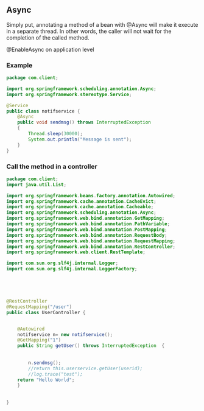 ## Async
Simply put, annotating a method of a bean with @Async will make it execute in a separate thread. In other words, the caller will not wait for the completion of the called method.

@EnableAsync on application level

### Example

```java
package com.client;

import org.springframework.scheduling.annotation.Async;
import org.springframework.stereotype.Service;

@Service
public class notifservice {
	@Async
	public void sendmsg() throws InterruptedException
	{
		Thread.sleep(30000);
		System.out.println("Message is sent");
	}
}

```


### Call the method in a controller

```java
package com.client;
import java.util.List;

import org.springframework.beans.factory.annotation.Autowired;
import org.springframework.cache.annotation.CacheEvict;
import org.springframework.cache.annotation.Cacheable;
import org.springframework.scheduling.annotation.Async;
import org.springframework.web.bind.annotation.GetMapping;
import org.springframework.web.bind.annotation.PathVariable;
import org.springframework.web.bind.annotation.PostMapping;
import org.springframework.web.bind.annotation.RequestBody;
import org.springframework.web.bind.annotation.RequestMapping;
import org.springframework.web.bind.annotation.RestController;
import org.springframework.web.client.RestTemplate;

import com.sun.org.slf4j.internal.Logger;
import com.sun.org.slf4j.internal.LoggerFactory;





@RestController
@RequestMapping("/user")
public class UserController {


	@Autowired
	notifservice n= new notifservice();
	@GetMapping("1")
	public String getUser() throws InterruptedException  {
		
		
		n.sendmsg();
		//return this.userservice.getUser(userid);
		//log.trace("test");
	return "Hello World";
	}
	
		
}

```
